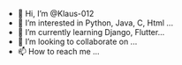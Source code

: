 - 👋 Hi, I’m @Klaus-012
- 👀 I’m interested in Python, Java, C, Html ...
- 🌱 I’m currently learning Django, Flutter...
- 💞️ I’m looking to collaborate on ...
- 📫 How to reach me ...

<!---
Klaus-012/Klaus-012 is a ✨ special ✨ repository because its `README.md` (this file) appears on your GitHub profile.
You can click the Preview link to take a look at your changes.
--->
